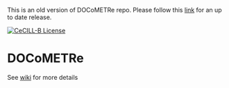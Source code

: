 This is an old version of DOCoMETRe repo. Please follow this [link](https://github.com/TeamICSTECHNOS/DOCoMETRe/wiki) for an up to date release.

[![CeCILL-B License](https://img.shields.io/badge/Licence-CeCILL--B-brightgreen)](https://github.com/fbuloup/DOCoMETRe/blob/master/LICENCE)

# DOCoMETRe

See [wiki](https://github.com/fbuloup/DOCoMETRe/wiki) for more details

